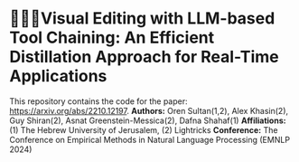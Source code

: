 # **🎥🔧🔗Visual Editing with LLM-based Tool Chaining: An Efficient Distillation Approach for Real-Time Applications**

This repository contains the code for the paper: https://arxiv.org/abs/2210.12197.
**Authors:** Oren Sultan(1,2), Alex Khasin(2), Guy Shiran(2), Asnat Greenstein-Messica(2), Dafna Shahaf(1)
**Affiliations:** (1) The Hebrew University of Jerusalem, (2) Lightricks
**Conference:** The Conference on Empirical Methods in Natural Language Processing (EMNLP 2024)

